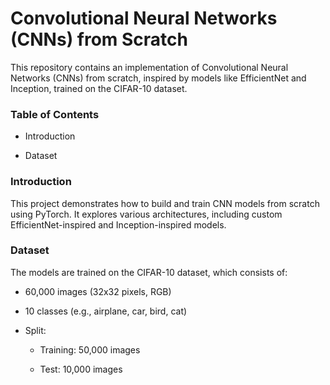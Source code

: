 # Convolutional Neural Networks (CNNs) from Scratch

This repository contains an implementation of Convolutional Neural Networks (CNNs) from scratch, inspired by models like EfficientNet and Inception, trained on the CIFAR-10 dataset.

### Table of Contents

- Introduction

- Dataset




### Introduction

This project demonstrates how to build and train CNN models from scratch using PyTorch. It explores various architectures, including custom EfficientNet-inspired and Inception-inspired models.

### Dataset

The models are trained on the CIFAR-10 dataset, which consists of:

- 60,000 images (32x32 pixels, RGB)

- 10 classes (e.g., airplane, car, bird, cat)

- Split:

    - Training: 50,000 images

    - Test: 10,000 images


